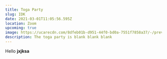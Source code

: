 ```yaml
---
title: Toga Party
slug: IDK
date: 2021-03-01T11:05:56.595Z
location: Zoom
upcoming: true
image: https://ucarecdn.com/8dfeb01b-d951-44f0-bd0a-7551f7858a37/-/preview/
description: The toga party is blank blank blank
---
```

Hello **jxjksa**